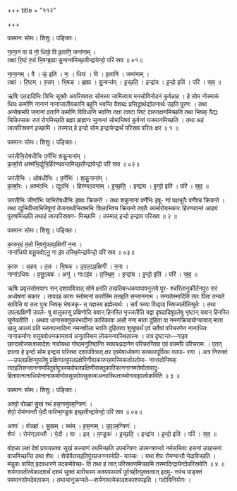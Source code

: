 +++
title = "११२"

+++


पवमानः सोमः। शिशुः। पङ्क्तिः।

ना॒ना॒नं वा उ॑ नो॒ धियो॒ वि व्र॒तानि॒ जना॑नाम् ।  
तक्षा॑ रि॒ष्टं रु॒तं भि॒षग्ब्र॒ह्मा सु॒न्वन्त॑मिच्छ॒तीन्द्रा॑येन्दो॒ परि॑ स्रव ॥ ०१॥

ना॒ना॒नम् । वै । ऊं॒ इति॑ । नः॒ । धियः॑ । वि । व्र॒तानि॑ । जना॑नाम् ।  
तक्षा॑ । रि॒ष्टम् । रु॒तम् । भि॒षक् । ब्र॒ह्मा । सु॒न्वन्त॑म् । इ॒च्छ॒ति॒ । इन्द्रा॑य । इ॒न्दो॒ इति॑ । परि॑ । स्र॒व॒ ॥

ऋषिः एतदादिभिः त्रिभिः सूक्तैः अपरिस्रवतः सोमस्य जामित्वाय मनसोविनोदनं कुर्वन्नाह । हे सोम नोस्माकं धियः कर्माणि नानानं नानाजातीयकानि बहूनि भवन्ति वैशब्दः प्रसिद्धार्थद्योतनार्थः उइति पूरणः । तथा अन्येषामपि जनानां व्रतानि कर्माणि विविधानि भवन्ति तक्षा त्वष्टा रिष्टं दारुतक्षणमिच्छति तथा भिषक् वैद्यः चिकित्सकः रुतं रोगमिच्छति ब्रह्मा ब्राह्मणः सुन्वन्तं सोमाभिषवं कुर्वन्तं यजमानमिच्छति । तथा अहं त्वत्परिस्रवणं इच्छामि । तस्मात् हे इन्दो सोम इन्द्रायेन्द्रार्थं परिस्रव परितः क्षर ॥ १ ॥

पवमानः सोमः। शिशुः। पङ्क्तिः।

जर॑तीभि॒रोष॑धीभिः प॒र्णेभिः॑ शकु॒नाना॑म् ।  
का॒र्मा॒रो अश्म॑भि॒र्द्युभि॒र्हिर॑ण्यवन्तमिच्छ॒तीन्द्रा॑येन्दो॒ परि॑ स्रव ॥ ०२॥

जर॑तीभिः । ओष॑धीभिः । प॒र्णेभिः॑ । श॒कु॒नाना॑म् ।  
का॒र्मा॒रः । अश्म॑ऽभिः । द्युऽभिः॑ । हिर॑ण्यऽवन्तम् । इ॒च्छ॒ति॒ । इन्द्रा॑य । इ॒न्दो॒ इति॑ । परि॑ । स्र॒व॒ ॥

जरतीभिः जीर्णाभिः याभिरोषधीभिः इषवः क्रियन्ते । तथा शकुनानां पर्णेभिः इषू- णां पक्षभूतैः पर्णैश्च क्रियन्ते । तथा द्युभिर्दीप्ताभिरिषूणां तेजनार्थाभिरश्मभिः शिलाभिश्च क्रियन्ते तएतैः कार्मारोयस्कारः हिरण्यवन्तं आढ्यं पुरुषमिच्छति तथाहं त्वत्परिस्रवण- मिच्छामि । तस्मात् इन्दो इन्द्राय परिस्रव ॥ २ ॥

पवमानः सोमः। शिशुः। पङ्क्तिः।

का॒रुर॒हं त॒तो भि॒षगु॑पलप्र॒क्षिणी॑ न॒ना ।  
नाना॑धियो वसू॒यवोऽनु॒ गा इ॑व तस्थि॒मेन्द्रा॑येन्दो॒ परि॑ स्रव ॥ ०३॥

का॒रुः । अ॒हम् । त॒तः । भि॒षक् । उ॒प॒ल॒ऽप्र॒क्षिणी॑ । न॒ना ।  
नाना॑ऽधियः । व॒सु॒ऽयवः॑ । अनु॑ । गाःऽइ॑व । त॒स्थि॒म॒ । इन्द्रा॑य । इ॒न्दो॒ इति॑ । परि॑ । स्र॒व॒ ॥

ऋषिः प्रवृत्तसोमयागः सन् दशापवित्रात् सोमे क्षरति तत्प्रतिबन्धकपापापनुत्तये पुर- श्चरितानुकीर्तनपुरः सरं अध्येषणां चकार । तावदहं कारुः स्तोमानां कर्तास्मि ततइति सन्ताननाम । तन्यतेस्मादिति ततः पिता तन्यते साविति वा ततः पुत्रः भिषक् भेषजकृ- त् यज्ञस्य ब्रह्मेत्यर्थः । सर्वं त्रय्या विद्यया भिषज्यतीतिश्रुतेः । तथा उपलप्रक्षिणी उपले- षु वालुकासु प्रक्षिणोति यवान् हिनस्ति भृज्जतीति यद्वा दृषदादिषूपलेषु भृष्टान् यवान् हिनस्ति चूर्णयतीति । अथवा धानासक्तुकरंभादीनां कारिकावा असौ नना माता दुहिता वा नमनक्रियायोग्यत्वात् माता खलु अपत्यं प्रति स्तनपानादिना नमनशीला भवति दुहितावा शुश्रूषार्थं एवं सर्वेषां परिचरणेन नानाधियः नानाकर्माणः वसूयवोधनकामावयं अनुतस्थिम लोकमन्वास्थितास्मः । तत्र दृष्टान्तः—गाइव छान्दसोजसःशसादेशः गावोयथा गोष्ठमनुतिष्ठन्ति स्वपयःप्रदानेन परिचरन्तिवा एवं वयमपि परिचरामः । एतत् ज्ञात्वा हे इन्दो सोम इन्द्राय परिस्रव दशापवित्रात् क्षर एवमेषाध्येषणा सत्कारपूर्विका व्यापा- रणा । अत्र निरुक्तं—उपलप्रक्षिण्युपलेषु प्रक्षिणात्युपलप्रक्षेपिणीवाकारुरहमस्मिकर्तास्तोमा- नान्ततोभिषक् ततइतिसन्ताननामपितुर्वापुत्रस्यवोपलप्रक्षिणीसक्तुकारिकाननानमतेर्मातावादु- हितावानानाधियोनानाकर्माणोवसूयवोवसुकामाअन्वास्थितास्मोगावइवलोकमिति ॥ ३ ॥

पवमानः सोमः। शिशुः। पङ्क्तिः।

अश्वो॒ वोळ्हा॑ सु॒खं रथं॑ हस॒नामु॑पम॒न्त्रिणः॑ ।  
शेपो॒ रोम॑ण्वन्तौ भे॒दौ वारिन्म॒ण्डूक॑ इच्छ॒तीन्द्रा॑येन्दो॒ परि॑ स्रव ॥ ०४॥

अश्वः॑ । वोळ्हा॑ । सु॒खम् । रथ॑म् । ह॒स॒नाम् । उ॒प॒ऽम॒न्त्रिणः॑ ।  
शेपः॑ । रोम॑ण्ऽवन्तौ । भे॒दौ । वाः । इत् । म॒ण्डूकः॑ । इ॒च्छ॒ति॒ । इन्द्रा॑य । इ॒न्दो॒ इति॑ । परि॑ । स्र॒व॒ ॥

वोह्ळा लक्षं देशं प्रापयन्नश्वः सुखं कल्याणं रथमिच्छति उपमन्त्रिणः उपमन्त्रवन्तो नर्मसचिवाः हसनां उपहसनां वाचमिच्छन्ति तथा शेपः । शेपोवैतसइतिपुंस्प्रजननस्येति- यास्कः । यथा शेपः रोमण्वन्तौ भेदाविच्छति । मंडूकः वारित् इदवधारणे उदकमेवेच्छ- ति तथा हं त्वत् परिस्रवणमिच्छामि तस्मादिन्द्रायेन्दोपरिस्रवेति ॥ ४ ॥शर्यणावतीत्येकादशर्चं दशमं सूक्तं मारीचस्य कश्यपस्यार्षं पूर्वत्रहीत्युक्तत्वात् इदमु- त्तरंच पाङ्क्तं पवमानसोमदेवताकम् । तथाचानुक्रम्यते—शर्यणावत्येकादशकाश्यपइति । गतोविनियोगः ।